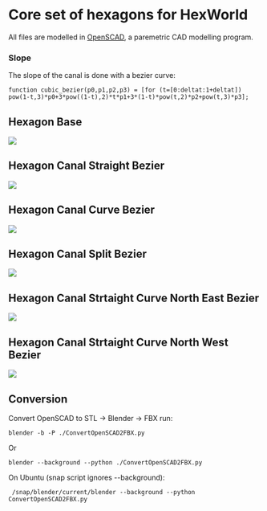 # Core set of hexagons for HexWorld
All files are modelled in [OpenSCAD](https://openscad.org/), a paremetric CAD modelling program.

### Slope
The slope of the canal is done with a bezier curve:

`function cubic_bezier(p0,p1,p2,p3) = [for (t=[0:deltat:1+deltat]) pow(1-t,3)*p0+3*pow((1-t),2)*t*p1+3*(1-t)*pow(t,2)*p2+pow(t,3)*p3];`

## Hexagon Base
![](./Images/HexagonBase.png)
## Hexagon Canal Straight Bezier
![](./Images/HexagonCanalStraightBezier.png)
## Hexagon Canal Curve Bezier
![](./Images/HexagonCanalCurveBezier.png)
## Hexagon Canal Split Bezier
![](./Images/HexagonCanalSplitBezier.png)
## Hexagon Canal Strtaight Curve North East Bezier
![](./Images/HexagonCanalStraightCurveNEBezier.png)
## Hexagon Canal Strtaight Curve North West Bezier
![](./Images/HexagonCanalStraightCurveNWBezier.png)

## Conversion 
Convert OpenSCAD to STL -> Blender -> FBX run:
```shell script
blender -b -P ./ConvertOpenSCAD2FBX.py
```
Or
```shell script
blender --background --python ./ConvertOpenSCAD2FBX.py
```
On Ubuntu (snap script ignores --background):
```shell script
 /snap/blender/current/blender --background --python ConvertOpenSCAD2FBX.py
```

